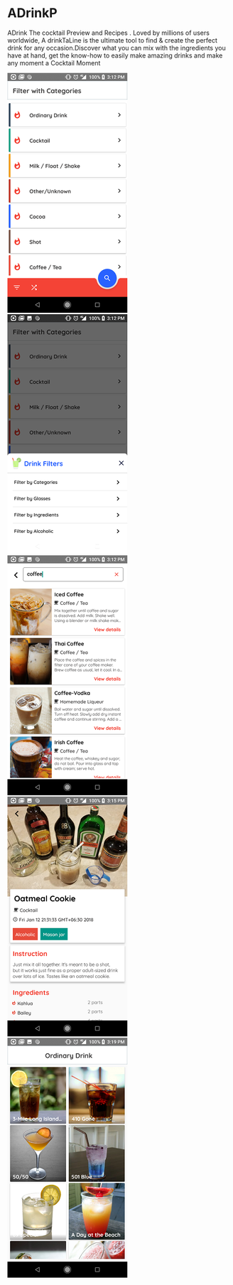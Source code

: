 # ADrinkP
ADrink
The cocktail Preview and Recipes .
Loved by millions of users worldwide, A drinkTaLine is the ultimate tool to find & create the perfect drink for any occasion.Discover what you can mix with the ingredients you have at hand, get the know-how to easily make amazing drinks and make any moment a Cocktail Moment

![ss1](https://github.com/Tzthaw/ADrinkP/blob/master/Screenshot_20181030-151213.png)
![ss2](https://github.com/Tzthaw/ADrinkP/blob/master/Screenshot_20181030-151217.png)
![ss3](https://github.com/Tzthaw/ADrinkP/blob/master/Screenshot_20181030-151247.png)
![ss4](https://github.com/Tzthaw/ADrinkP/blob/master/Screenshot_20181030-151523.png)
![ss5](https://github.com/Tzthaw/ADrinkP/blob/master/Screenshot_20181030-151916.png)
